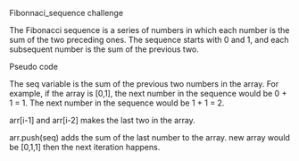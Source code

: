 Fibonnaci_sequence challenge

The Fibonacci sequence is a series of numbers in which each number is the sum of the two preceding ones. 
The sequence starts with 0 and 1, and each subsequent number is the sum of the previous two.

Pseudo code

The seq variable is the sum of the previous two numbers in the array.
For example, if the array is [0,1], the next number in the sequence would be 0 + 1 = 1.
The next number in the sequence would be 1 + 1 = 2.

arr[i-1] and arr[i-2] makes the last two in the array. 

arr.push(seq) adds the sum of the last number to the array.
new array would be [0,1,1] then the next iteration happens.
    
